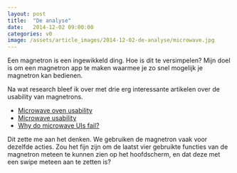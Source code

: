 ```yaml
---
layout: post
title:  "De analyse"
date:   2014-12-02 09:00:00
categories: v0
image: /assets/article_images/2014-12-02-de-analyse/microwave.jpg
---
```


Een magnetron is een ingewikkeld ding. Hoe is dit te versimpelen? Mijn doel is om een magnetron app te maken waarmee je zo snel mogelijk je magnetron kan bedienen.

Na wat research bleef ik over met drie erg interessante artikelen over de usability van magnetrons.

- [Microwave oven usability](http://blog.stevekrause.org/2006/01/microwave-oven-usability.html)
- [Microwave usability](http://alexpoole.info/blog/microwave-usability/)
- [Why do microwave UIs fail?](https://ux.stackexchange.com/questions/28006/why-do-microwave-oven-uis-fail)

Dit zette me aan het denken. We gebruiken de magnetron vaak voor dezelfde acties. Zou het fijn zijn om de laatst vier gebruikte functies van de magnetron meteen te kunnen zien op het hoofdscherm, en dat deze met een swipe meteen aan te zetten is?
